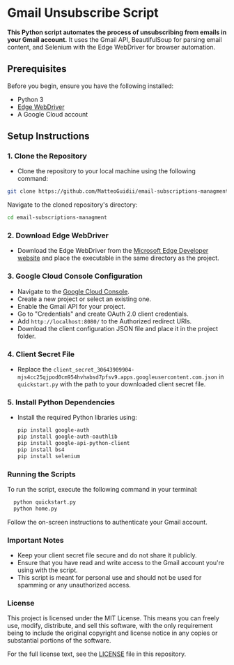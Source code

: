 # Gmail Unsubscribe Script

**This Python script automates the process of unsubscribing from emails in your Gmail account.** It uses the Gmail API, BeautifulSoup for parsing email content, and Selenium with the Edge WebDriver for browser automation.

## Prerequisites

Before you begin, ensure you have the following installed:
- Python 3
- [Edge WebDriver](https://developer.microsoft.com/en-us/microsoft-edge/tools/webdriver/)
- A Google Cloud account

## Setup Instructions

### 1. Clone the Repository
- Clone the repository to your local machine using the following command:
```bash
git clone https://github.com/MatteoGuidii/email-subscriptions-managment.git
```
Navigate to the cloned repository's directory:
```bash
cd email-subscriptions-managment
```

### 2. Download Edge WebDriver
- Download the Edge WebDriver from the [Microsoft Edge Developer website](https://developer.microsoft.com/en-us/microsoft-edge/tools/webdriver/) and place the executable in the same directory as the project.

### 3. Google Cloud Console Configuration
- Navigate to the [Google Cloud Console](https://console.cloud.google.com/).
- Create a new project or select an existing one.
- Enable the Gmail API for your project.
- Go to "Credentials" and create OAuth 2.0 client credentials.
- Add `http://localhost:8080/` to the Authorized redirect URIs.
- Download the client configuration JSON file and place it in the project folder.

### 4. Client Secret File
- Replace the `client_secret_30643909904-mjs4cc25qjpod0cm954hvhabsd7pfsv9.apps.googleusercontent.com.json` in `quickstart.py` with the path to your downloaded client secret file.

### 5. Install Python Dependencies
- Install the required Python libraries using:
  ```bash
  pip install google-auth
  pip install google-auth-oauthlib
  pip install google-api-python-client
  pip install bs4
  pip install selenium

### Running the Scripts
To run the script, execute the following command in your terminal:
```bash
  python quickstart.py
  python home.py
```
Follow the on-screen instructions to authenticate your Gmail account.

### Important Notes
- Keep your client secret file secure and do not share it publicly.
- Ensure that you have read and write access to the Gmail account you're using with the script.
- This script is meant for personal use and should not be used for spamming or any unauthorized access.

### License
This project is licensed under the MIT License. This means you can freely use, modify, distribute, and sell this software, with the only requirement being to include the original copyright and license notice in any copies or substantial portions of the software.

For the full license text, see the [LICENSE](LICENSE.md) file in this repository.
